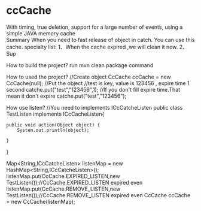 # ccCache
With timing, true deletion, support for a large number of events, using a simple JAVA memory cache  
Summary
When you need to fast release of object in catch. You can use this cache.
specialty list:
1、When the cache expired ,we will clean it now.
2、Sup

How to build the project?
run 
mvn clean package
command

How to used the project?
//Create object
CcCache ccCache = new CcCache(null);
//Put the object 
//test is key, value is 123456 , expire time 1 second
catche.put("test","123456",1);
//If you don't fill expire time.That mean it don't expire
catche.put("test","123456");

How use listen?
//You need to implements ICcCatcheListen 
public class TestListen implements ICcCacheListen{
	
	public void action(Object object) {
		System.out.println(object);
		
	}
}

Map<String,ICcCatcheListen> listenMap = new HashMap<String,ICcCatcheListen>();
listenMap.put(CcCache.EXPIRED_LISTEN,new TestListen());//CcCache.EXPIRED_LISTEN expired even
listenMap.put(CcCache.REMOVE_LISTEN,new TestListen());//CcCache.REMOVE_LISTEN expired even
CcCache ccCache = new CcCache(listenMap);

